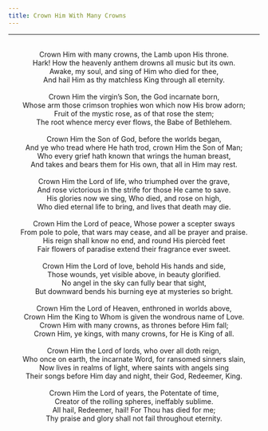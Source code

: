 ```yaml
---
title: Crown Him With Many Crowns
---
```


---
<center>
<br/>
Crown Him with many crowns, the Lamb upon His throne.<br/>
Hark! How the heavenly anthem drowns all music but its own.<br/>
Awake, my soul, and sing of Him who died for thee,<br/>
And hail Him as thy matchless King through all eternity.<br/>
<br/>
Crown Him the virgin’s Son, the God incarnate born,<br/>
Whose arm those crimson trophies won which now His brow adorn;<br/>
Fruit of the mystic rose, as of that rose the stem;<br/>
The root whence mercy ever flows, the Babe of Bethlehem.<br/>
<br/>
Crown Him the Son of God, before the worlds began,<br/>
And ye who tread where He hath trod, crown Him the Son of Man;<br/>
Who every grief hath known that wrings the human breast,<br/>
And takes and bears them for His own, that all in Him may rest.<br/>
<br/>
Crown Him the Lord of life, who triumphed over the grave,<br/>
And rose victorious in the strife for those He came to save.<br/>
His glories now we sing, Who died, and rose on high,<br/>
Who died eternal life to bring, and lives that death may die.<br/>
<br/>
Crown Him the Lord of peace, Whose power a scepter sways<br/>
From pole to pole, that wars may cease, and all be prayer and praise.<br/>
His reign shall know no end, and round His piercèd feet<br/>
Fair flowers of paradise extend their fragrance ever sweet.<br/>
<br/>
Crown Him the Lord of love, behold His hands and side,<br/>
Those wounds, yet visible above, in beauty glorified.<br/>
No angel in the sky can fully bear that sight,<br/>
But downward bends his burning eye at mysteries so bright.<br/>
<br/>
Crown Him the Lord of Heaven, enthroned in worlds above,<br/>
Crown Him the King to Whom is given the wondrous name of Love.<br/>
Crown Him with many crowns, as thrones before Him fall;<br/>
Crown Him, ye kings, with many crowns, for He is King of all.<br/>
<br/>
Crown Him the Lord of lords, who over all doth reign,<br/>
Who once on earth, the incarnate Word, for ransomed sinners slain,<br/>
Now lives in realms of light, where saints with angels sing<br/>
Their songs before Him day and night, their God, Redeemer, King.<br/>
<br/>
Crown Him the Lord of years, the Potentate of time,<br/>
Creator of the rolling spheres, ineffably sublime.<br/>
All hail, Redeemer, hail! For Thou has died for me;<br/>
Thy praise and glory shall not fail throughout eternity.<br/>

</center>